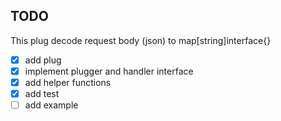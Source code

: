 
## TODO
This plug decode request body (json) to map[string]interface{}
* [x] add plug
* [x] implement plugger and handler interface
* [x] add helper functions
* [x] add test
* [ ] add example
